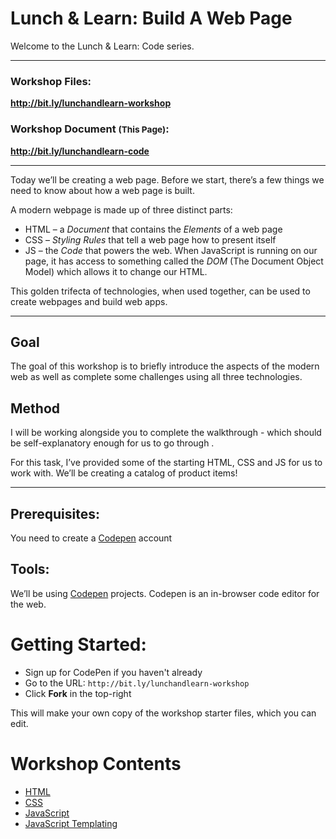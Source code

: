 # Lunch & Learn: Build A Web Page

Welcome to the Lunch & Learn: Code series.

---

### Workshop Files:

**http://bit.ly/lunchandlearn-workshop**

### Workshop Document <small>(This Page)</small>:

**http://bit.ly/lunchandlearn-code**

---

Today we’ll be creating a web page. Before we start, there’s a few things we need to know about how a web page is built.

A modern webpage is made up of three distinct parts:

- HTML – a *Document* that contains the *Elements* of a web page
- CSS – *Styling Rules* that tell a web page how to present itself
- JS –  the *Code* that powers the web. When JavaScript is running on our page, it has access to something called the *DOM* (The Document Object Model) which allows it to change our HTML.

This golden trifecta of technologies, when used together, can be used to create webpages and build web apps.

---

## Goal
The goal of this workshop is to briefly introduce the aspects of the modern web as well as complete some challenges using all three technologies.

## Method
I will be working alongside you to complete the walkthrough - which should be self-explanatory enough for us to go through .

For this task, I’ve provided some of the starting HTML, CSS and JS for us to work with. We’ll be creating a catalog of product items!

---

## Prerequisites:
You need to create a [Codepen](http://codepen.io) account

## Tools:
We’ll be using [Codepen](http://codepen.io) projects. Codepen is an in-browser code editor for the web.

# Getting Started:
- Sign up for CodePen if you haven't already
- Go to the URL:
  `http://bit.ly/lunchandlearn-workshop`
- Click **Fork** in the top-right

This will make your own copy of the workshop starter files, which you can edit.

# Workshop Contents
- [HTML](01-html.md)
- [CSS](02-css.md)
- [JavaScript](03-js.md)
- [JavaScript Templating](04-js-templating.md)
